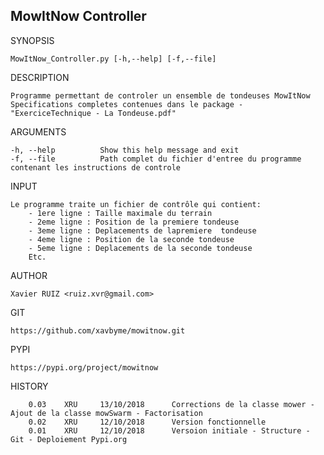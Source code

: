 MowItNow Controller
------------------

SYNOPSIS

    MowItNow_Controller.py [-h,--help] [-f,--file]

DESCRIPTION

    Programme permettant de controler un ensemble de tondeuses MowItNow
    Specifications completes contenues dans le package - "ExerciceTechnique - La Tondeuse.pdf"

ARGUMENTS

    -h, --help          Show this help message and exit
    -f, --file          Path complet du fichier d'entree du programme contenant les instructions de controle

INPUT

    Le programme traite un fichier de contrôle qui contient:
        - 1ere ligne : Taille maximale du terrain
        - 2eme ligne : Position de la premiere tondeuse
        - 3eme ligne : Deplacements de lapremiere  tondeuse
        - 4eme ligne : Position de la seconde tondeuse
        - 5eme ligne : Deplacements de la seconde tondeuse
        Etc.

AUTHOR

    Xavier RUIZ <ruiz.xvr@gmail.com>

GIT

    https://github.com/xavbyme/mowitnow.git

PYPI

    https://pypi.org/project/mowitnow

HISTORY

        0.03    XRU     13/10/2018      Corrections de la classe mower - Ajout de la classe mowSwarm - Factorisation
        0.02    XRU     12/10/2018      Version fonctionnelle
        0.01    XRU     12/10/2018      Versoion initiale - Structure - Git - Deploiement Pypi.org
